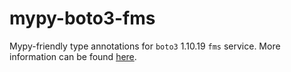 # mypy-boto3-fms

Mypy-friendly type annotations for `boto3` 1.10.19 `fms` service.
More information can be found [here](https://github.com/vemel/mypy_boto3).
